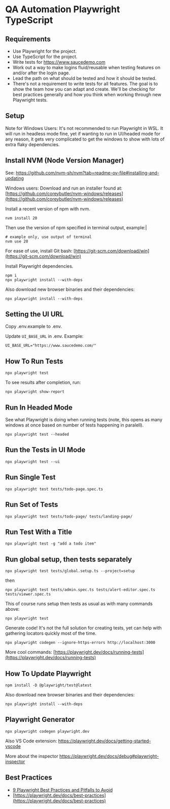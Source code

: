 # QA Automation Playwright TypeScript

## Requirements

-   Use Playwright for the project.
-   Use TypeScript for the project.
-   Write tests for https://www.saucedemo.com
-   Work out a way to make logins fluid/reusable when testing features on and/or after the login page.
-   Lead the path on what should be tested and how it should be tested.
-   There's not a requirement to write tests for all features. The goal is to show the team how you can adapt and create. We'll be checking for best practices generally and how you think when working through new Playwright tests.

## Setup

Note for Windows Users: It's not recommended to run Playwright in WSL. It will run in headless mode fine, yet if wanting to run in UI/headed mode for any reason, it gets very complicated to get the windows to show with lots of extra flaky dependencies.

## Install NVM (Node Version Manager)

See: https://github.com/nvm-sh/nvm?tab=readme-ov-file#installing-and-updating

Windows users: Download and run an installer found at:
[https://github.com/coreybutler/nvm-windows/releases](https://github.com/coreybutler/nvm-windows/releases)

Install a recent version of npm with nvm.

```
nvm install 20
```

Then use the version of npm specified in terminal output, example:|

```
# example only, use output of terminal
nvm use 20
```

For ease of use, install Git bash:
[https://git-scm.com/download/win](https://git-scm.com/download/win)

Install Playwright dependencies.

```
npm i
npx playwright install --with-deps
```

Also download new browser binaries and their dependencies:

```
npx playwright install --with-deps
```

## Setting the UI URL

Copy .env.example to .env.

Update `UI_BASE_URL` in .env. Example:

```
UI_BASE_URL="https://www.saucedemo.com/"
```

## How To Run Tests

```
npx playwright test
```

To see results after completion, run:

```
npx playwright show-report
```

## Run In Headed Mode

See what Playwright is doing when running tests (note, this opens as many windows at once based on number of tests happening in paralell).

```
npx playwright test --headed
```

## Run the Tests in UI Mode

```
npx playwright test --ui
```

## Run Single Test

```
npx playwright test tests/todo-page.spec.ts
```

## Run Set of Tests

```
npx playwright test tests/todo-page/ tests/landing-page/
```

## Run Test With a Title

```
npx playwright test -g "add a todo item"
```

## Run global setup, then tests separately

```
npx playwright test tests/global.setup.ts --project=setup
```

then

```
npx playwright test tests/admin.spec.ts tests/alert-editor.spec.ts tests/viewer.spec.ts
```

This of course runs setup then tests as usual as with many commands above:

```
npx playwright test
```

Generate code! It's not the full solution for creating tests, yet can help with gathering locators quickly most of the time.

```
npx playwright codegen --ignore-https-errors http://localhost:3000
```

More cool commands:
[https://playwright.dev/docs/running-tests](https://playwright.dev/docs/running-tests)

## How To Update Playwright

```
npm install -D @playwright/test@latest
```

Also download new browser binaries and their dependencies:

```
npx playwright install --with-deps
```

## Playwright Generator

```
npx playwright codegen playwright.dev
```

Also VS Code extension:
https://playwright.dev/docs/getting-started-vscode

More about the inspector
https://playwright.dev/docs/debug#playwright-inspector

## Best Practices

-   [9 Playwright Best Practices and Pitfalls to Avoid](https://betterstack.com/community/guides/testing/playwright-best-practices/)
-   [https://playwright.dev/docs/best-practices](https://playwright.dev/docs/best-practices)

